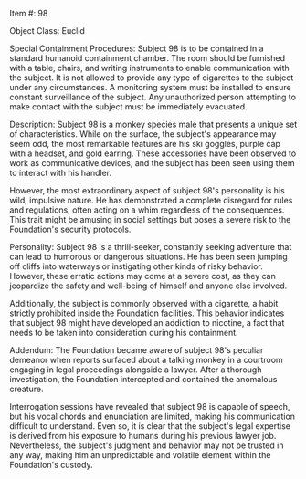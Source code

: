 Item #: 98

Object Class: Euclid

Special Containment Procedures: Subject 98 is to be contained in a standard humanoid containment chamber. The room should be furnished with a table, chairs, and writing instruments to enable communication with the subject. It is not allowed to provide any type of cigarettes to the subject under any circumstances. A monitoring system must be installed to ensure constant surveillance of the subject. Any unauthorized person attempting to make contact with the subject must be immediately evacuated.

Description: Subject 98 is a monkey species male that presents a unique set of characteristics. While on the surface, the subject's appearance may seem odd, the most remarkable features are his ski goggles, purple cap with a headset, and gold earring. These accessories have been observed to work as communicative devices, and the subject has been seen using them to interact with his handler.

However, the most extraordinary aspect of subject 98's personality is his wild, impulsive nature. He has demonstrated a complete disregard for rules and regulations, often acting on a whim regardless of the consequences. This trait might be amusing in social settings but poses a severe risk to the Foundation's security protocols.

Personality: Subject 98 is a thrill-seeker, constantly seeking adventure that can lead to humorous or dangerous situations. He has been seen jumping off cliffs into waterways or instigating other kinds of risky behavior. However, these erratic actions may come at a severe cost, as they can jeopardize the safety and well-being of himself and anyone else involved.

Additionally, the subject is commonly observed with a cigarette, a habit strictly prohibited inside the Foundation facilities. This behavior indicates that subject 98 might have developed an addiction to nicotine, a fact that needs to be taken into consideration during his containment.

Addendum: The Foundation became aware of subject 98's peculiar demeanor when reports surfaced about a talking monkey in a courtroom engaging in legal proceedings alongside a lawyer. After a thorough investigation, the Foundation intercepted and contained the anomalous creature.

Interrogation sessions have revealed that subject 98 is capable of speech, but his vocal chords and enunciation are limited, making his communication difficult to understand. Even so, it is clear that the subject's legal expertise is derived from his exposure to humans during his previous lawyer job. Nevertheless, the subject's judgment and behavior may not be trusted in any way, making him an unpredictable and volatile element within the Foundation's custody.